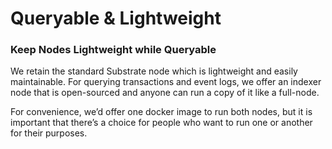 # Queryable & Lightweight

### **Keep Nodes Lightweight while Queryable**

We retain the standard Substrate node which is lightweight and easily maintainable. For querying transactions and event logs, we offer an indexer node that is open-sourced and anyone can run a copy of it like a full-node.

For convenience, we’d offer one docker image to run both nodes, but it is important that there’s a choice for people who want to run one or another for their purposes.

